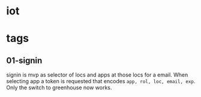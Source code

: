 # iot
# tags
## 01-signin
signin is mvp as selector of locs and apps at those locs for a email.  When selecting app a token is requested that encodes `app, rol, loc, email, exp`. Only the switch to greenhouse now works.